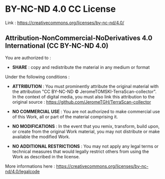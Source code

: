# BY-NC-ND 4.0 CC License

Link : https://creativecommons.org/licenses/by-nc-nd/4.0/


## Attribution-NonCommercial-NoDerivatives 4.0 International (CC BY-NC-ND 4.0)


You are authorized to :

- **SHARE** : copy and redistribute the material in any medium or format

Under the following conditions :

- **ATTRIBUTION** : You must prominently attribute the original material with the attribution "CC BY-NC-ND © JeromeTOMSKI-TerraScan-collector". In the context of digital media, you must also link this attribution to the original source : https://github.com/JeromeTGH/TerraScan-collector

- **NO COMMERCIAL USE** : You are not authorized to make commercial use of this Work, all or part of the material comprising it.

- **NO MODIFICATIONS** : In the event that you remix, transform, build upon, or create from the original Work material, you may not distribute or make available the modified Work.

- **NO ADDITIONAL RESTRICTIONS** : You may not apply any legal terms or technical measures that would legally restrict others from using the Work as described in the license.


More informations here : https://creativecommons.org/licenses/by-nc-nd/4.0/legalcode
